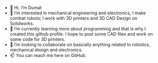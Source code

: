 - 👋 Hi, I’m Dumat
- 👀 I’m interested in mechanical engineering and electronics, I make combat robots; I work with 3D printers and 3D CAD Design on Solidworks. 
- 🌱 I’m currently learning more about programming and that is why I created this github profile. I hope to post some CAD files and work on some code for 3D printers.
- 💞️ I’m looking to collaborate on basically anything related to robotics, mechanical design and electronics.
- 📫 You can reach me here on GitHub.

<!---
dumat10/dumat10 is a ✨ special ✨ repository because its `README.md` (this file) appears on your GitHub profile.
You can click the Preview link to take a look at your changes.
--->

